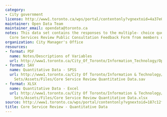 ```yaml
---
category:
- City government
license: http://www1.toronto.ca/wps/portal/contentonly?vgnextoid=4a37e03bb8d1e310VgnVCM10000071d60f89RCRD
maintainer: Open Data Team
maintainer_email: opendata@toronto.ca
notes: This data set contains the responses to the multiple- choice questions on the
  Core Services Review Public Consultation Feedback Form from members of the public.
organization: City Manager's Office
resources:
- format: PDF
  name: Notes/Descriptions of Variables
  url: http://www1.toronto.ca/City_Of_Toronto/Information_Technology/Open_Data/Data_Sets/Assets/Files/notes_and_description_of_variables_for_csr_quantitative_dataset.pdf
- format: SAV
  name: Quantitative Data - SPSS
  url: http://www1.toronto.ca/City Of Toronto/Information & Technology/Open Data/Data
    Sets/Assets/Files/Core Service Review Quantitative Data.sav
- format: XLSX
  name: Quantitative Data - Excel
  url: http://www1.toronto.ca/City Of Toronto/Information & Technology/Open Data/Data
    Sets/Assets/Files/Core Service Review Quantitative Data.xlsx
source: http://www1.toronto.ca/wps/portal/contentonly?vgnextoid=187c12f464151310VgnVCM1000003dd60f89RCRD&vgnextchannel=1a66e03bb8d1e310VgnVCM10000071d60f89RCRD
title: Core Service Review - Quantitative Data
---
```

